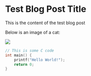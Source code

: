 # Test Blog Post Title

This is the content of the test blog post

Below is an image of a cat:

![](https://upload.wikimedia.org/wikipedia/commons/3/3a/Cat03.jpg)


```C
// This is some C code
int main() {
    printf("Hello World!");
    return 0;
}
```